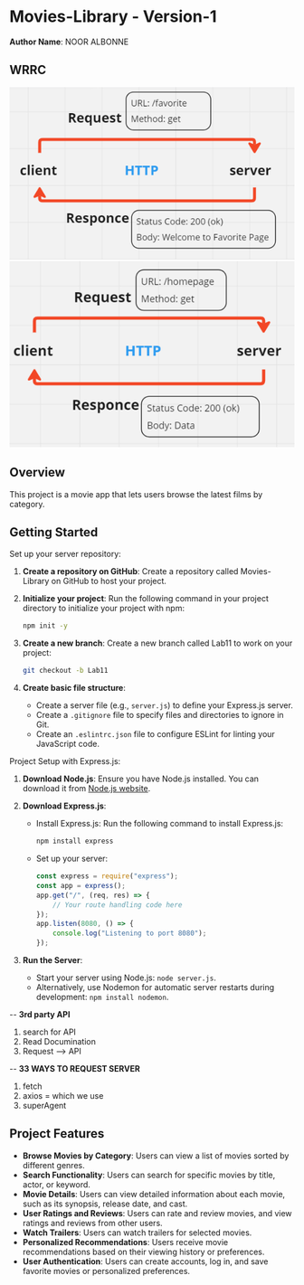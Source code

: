 # Movies-Library -  Version-1

**Author Name**: NOOR ALBONNE

## WRRC
![favoritepageWRRC](images/favoritepageWRRC.png)
![homepageWRRC](images/homepageWRRC.png)

## Overview
This project is a movie app that lets users browse the latest films by category.

## Getting Started
Set up your server repository:

1. **Create a repository on GitHub**: Create a repository called Movies-Library on GitHub to host your project.

2. **Initialize your project**: Run the following command in your project directory to initialize your project with npm:
    ```bash
    npm init -y
    ```

3. **Create a new branch**: Create a new branch called Lab11 to work on your project:
    ```bash
    git checkout -b Lab11
    ```

4. **Create basic file structure**:
   - Create a server file (e.g., `server.js`) to define your Express.js server.
   - Create a `.gitignore` file to specify files and directories to ignore in Git.
   - Create an `.eslintrc.json` file to configure ESLint for linting your JavaScript code.

Project Setup with Express.js:

1. **Download Node.js**: Ensure you have Node.js installed. You can download it from [Node.js website](https://nodejs.org/).

2. **Download Express.js**:
   - Install Express.js: Run the following command to install Express.js:
     ```bash
     npm install express
     ```
   - Set up your server:
     ```javascript
     const express = require("express");
     const app = express();
     app.get("/", (req, res) => {
         // Your route handling code here
     });
     app.listen(8080, () => {
         console.log("Listening to port 8080");
     });
     ```

3. **Run the Server**:
   - Start your server using Node.js: `node server.js`.
   - Alternatively, use Nodemon for automatic server restarts during development: `npm install nodemon`.

<!-- LAB12 -->

 -- **3rd party API**
 1. search for API 
 2. Read Documination
 3. Request --> API

 -- **33 WAYS TO REQUEST SERVER**
 1. fetch 
 2. axios = which we use
 3. superAgent

## Project Features

- **Browse Movies by Category**: Users can view a list of movies sorted by different genres.
- **Search Functionality**: Users can search for specific movies by title, actor, or keyword.
- **Movie Details**: Users can view detailed information about each movie, such as its synopsis, release date, and cast.
- **User Ratings and Reviews**: Users can rate and review movies, and view ratings and reviews from other users.
- **Watch Trailers**: Users can watch trailers for selected movies.
- **Personalized Recommendations**: Users receive movie recommendations based on their viewing history or preferences.
- **User Authentication**: Users can create accounts, log in, and save favorite movies or personalized preferences.
